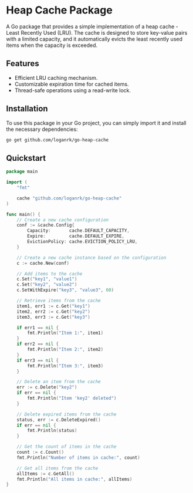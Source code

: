 # Heap Cache Package

A Go package that provides a simple implementation of a heap cache - Least Recently Used (LRU). The cache is designed to store key-value pairs with a limited capacity, and it automatically evicts the least recently used items when the capacity is exceeded.

## Features

- Efficient LRU caching mechanism.
- Customizable expiration time for cached items.
- Thread-safe operations using a read-write lock.

## Installation

To use this package in your Go project, you can simply import it and install the necessary dependencies:

```bash
go get github.com/loganrk/go-heap-cache
```

## Quickstart

```go
package main

import (
	"fmt"

	cache "github.com/loganrk/go-heap-cache"
)

func main() {
	// Create a new cache configuration
	conf := &cache.Config{
		Capacity:       cache.DEFAULT_CAPACITY,
		Expire:         cache.DEFAULT_EXPIRE,
		EvictionPolicy: cache.EVICTION_POLICY_LRU,
	}

	// Create a new cache instance based on the configuration
	c := cache.New(conf)

	// Add items to the cache
	c.Set("key1", "value1")
	c.Set("key2", "value2")
	c.SetWithExpire("key3", "value3", 60)

	// Retrieve items from the cache
	item1, err1 := c.Get("key1")
	item2, err2 := c.Get("key2")
	item3, err3 := c.Get("key3")

	if err1 == nil {
		fmt.Println("Item 1:", item1)
	}
	if err2 == nil {
		fmt.Println("Item 2:", item2)
	}
	if err3 == nil {
		fmt.Println("Item 3:", item3)
	}

	// Delete an item from the cache
	err := c.Delete("key2")
	if err == nil {
		fmt.Println("Item 'key2' deleted")
	}

	// Delete expired items from the cache
	status, err := c.DeleteExpired()
	if err == nil {
		fmt.Println(status)
	}

	// Get the count of items in the cache
	count := c.Count()
	fmt.Println("Number of items in cache:", count)

	// Get all items from the cache
	allItems := c.GetAll()
	fmt.Println("All items in cache:", allItems)
}

```

